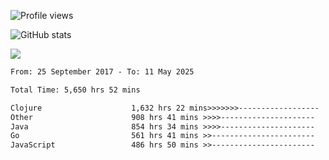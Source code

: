 ![Profile views](https://komarev.com/ghpvc/?username=liuchong)

![GitHub stats](https://github-readme-stats.vercel.app/api?username=liuchong&show_icons=true)

<img src="https://cr-skills-chart-widget.azurewebsites.net/api/api?username=liuchong&skills=Java,JavaScript,Python,Go,Rust,Zig&show-other-skills=true"/>

<!--START_SECTION:waka-->

```txt
From: 25 September 2017 - To: 11 May 2025

Total Time: 5,650 hrs 52 mins

Clojure                    1,632 hrs 22 mins>>>>>>>------------------   28.89 %
Other                      908 hrs 41 mins >>>>---------------------   16.08 %
Java                       854 hrs 34 mins >>>>---------------------   15.12 %
Go                         561 hrs 41 mins >>-----------------------   09.94 %
JavaScript                 486 hrs 50 mins >>-----------------------   08.62 %
```

<!--END_SECTION:waka-->
